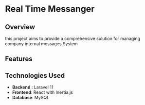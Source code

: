 # Real Time Messanger 

## Overview
this project aims to provide a comprehensive solution for managing company internal messages System

## Features


## Technologies Used
- **Backend** :  Laravel 11
- **Frontend**: React with Inertia.js
- **Database**: MySQL



